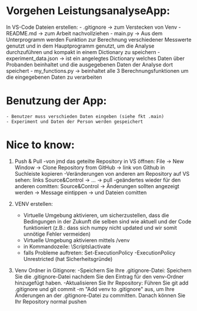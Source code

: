 # Vorgehen LeistungsanalyseApp:
 In VS-Code Dateien erstellen:
    - .gitignore -> zum Verstecken von Venv
    - README.md -> zum Arbeit nachvollziehen
    - main.py -> Aus dem Unterprogramm werden Funktion zur Berechnung verschiedener Messwerte genutzt und in dem Hauptprogramm genutzt, um die Analyse durchzuführen und kompakt in einem Dictionary zu speichern
    - experiment_data.json -> ist ein angelegtes Dictionary welches Daten über Probanden beinhaltet und die ausgegebenen Daten der Analyse dort speichert
    - my_functions.py -> beinhaltet alle 3 Berechnungsfunktionen um die eingegebenen Daten zu verarbeiten

#  Benutzung der App:
    - Benutzer muss verschieden Daten eingeben (siehe fkt .main)
    - Experiment und Daten der Person werden gespeichert

# Nice to know:
    
1. Push & Pull
    -von jmd das geteilte Repository in VS öffnen: File -> New Window -> Clone Repository from GitHub -> link von Github in Suchleiste kopieren
    -Veränderungen von anderen am Repository auf VS sehen: links Source&Control -> ... -> pull
    -geändertes wieder für den anderen comitten: Source&Control -> Änderungen sollten angezeigt werden -> Message eintippen -> und Dateien comitten

2. VENV erstellen:
    - Virtuelle Umgebung aktivieren, um sicherzustellen, dass die Bedingungen in der Zukunft die selben sind wie aktuell und der Code funktioniert (z.B.: dass sich numpy nicht updated und wir somit unnötige Fehler vermeiden)
    - Virtuelle Umgebung aktivieren mittels /venv
    - in Kommandozeile: <Umgebungsname>\Scripts\activate
    - falls Probleme auftreten: Set-ExecutionPolicy -ExecutionPolicy Unrestricted (hat Sicherheitsgründe)

3. Venv Ordner in Gitignore: 
    -Speichern Sie Ihre .gitignore-Datei: Speichern Sie die .gitignore-Datei nachdem Sie den Eintrag für den venv-Ordner hinzugefügt haben.
    -Aktualisieren Sie Ihr Repository: Führen Sie git add .gitignore und git commit -m "Add venv to .gitignore" aus, um Ihre Änderungen an der .gitignore-Datei zu committen. Danach können Sie Ihr Repository normal pushen
